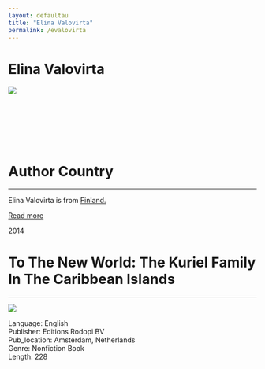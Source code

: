 ```yaml
---
layout: defaultau
title: "Elina Valovirta"
permalink: /evalovirta
---
```

<!-- partial:index.partial.html -->
<div class="content">
     <h1>Elina Valovirta</h1>
    <div class="quote">
        <div><img src="https://encrypted-tbn0.gstatic.com/images?q=tbn:ANd9GcT6Q19iYC77XerYPvUpfNi5o9oTog64LWZWbclnTs-H&usqp=CAE&s" class="logo"></div>
    </div>
    <div class="timeline">
        <div style="padding-bottom:100px;"></div>
        <div class="block">
             <div class="date right"><p class="right"></p></div>
            <div class="dot"></div>
            <div class="left first">
            <div class="author_country">
                <h1>Author Country</h1><hr>
          <div class="aclocation">  <p>Elina Valovirta is from <a href="http://localhost:4000/62">Finland.</a></p></div>
              <div class="acreadmore">  <a href="" target="_blank">Read more</a></div>
            </div>
            </div>
        <div class="block">
            <div class="date left"><p class="left">2014</p></div>
            <div class="dot"></div>
            <div class="right">
                <h1>To The New World: The Kuriel Family In The Caribbean Islands</h1><hr>
                <p><img src="https://brill.com/coverimage?doc=%2Ftitle%2F27981&width=200&type=webp"></p>
                <p>
	    Language: English<br/>
                Publisher: Editions Rodopi BV<br/>
                Pub_location: Amsterdam, Netherlands<br/>
                Genre: Nonfiction Book<br/>
                Length: 228<br/>                   </p>
            </div>
        </div>